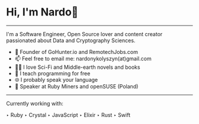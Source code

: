 # Hi, I'm Nardo🖖
-----------------

I'm a Software Engineer, Open Source lover and content creator passionated about Data and Cryptography Sciences.

- 🌱 Founder of GoHunter.io and RemotechJobs.com
- 📫 Feel free to email me: nardonykolyszyn(at)gmail.com
- 🧙‍🧝‍ I love Sci-Fi and Middle-earth novels and books
- 🤲 I teach programming for free
- 🌐 I probably speak your language
- 💬 Speaker at Ruby Miners and openSUSE (Poland)

-----------

Currently working with:

‣ Ruby
‣ Crystal
‣ JavaScript
‣ Elixir
‣ Rust
‣ Swift
